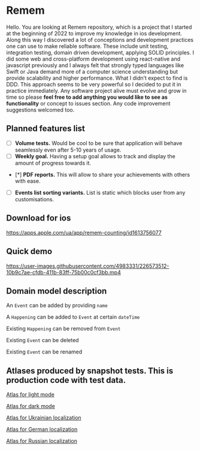 # Remem

Hello. You are looking at Remem repository, which is a project that I started at the beginning of 2022 to improve my knowledge in ios development. Along this way I discovered a lot of conceptions and development practices one can use to make reliable software. These include unit testing, integration testing, domain driven development, applying SOLID principles. I did some web and cross-platform development using react-native and javascript previously and I always felt that strongly typed languages like Swift or Java demand more of a computer science understanding but provide scalability and higher performance. What I didn’t expect to find is DDD. This approach seems to be very powerful so I decided to put it in practice immediately. Any software project alive must evolve and grow in time so please **feel free to add anything you would like to see as functionality** or concept to issues section. Any code improvement suggestions welcomed too.

## Planned features list

- [ ] **Volume tests.** Would be cool to be sure that application will behave seamlessly even after 5-10 years of usage.
- [ ] **Weekly goal.** Having a setup goal allows to track and display the amount of progress towards it.
- [*] **PDF reports.** This will allow to share your achievements with others with ease.
- [ ] **Events list sorting variants.** List is static which blocks user from any customisations.

## Download for ios
https://apps.apple.com/ua/app/remem-counting/id1613756077

## Quick demo
https://user-images.githubusercontent.com/4983331/226573512-10b9c7ae-cfdb-411b-83ff-75b00c0cf3bb.mp4


## Domain model description

An `Event` can be added by providing `name`

A `Happening` can be added to `Event` at certain `dateTime`

Existing `Happening` can be removed from `Event`

Existing `Event` can be deleted

Existing `Event` can be renamed

## Atlases produced by snapshot tests. This is production code with test data.

[Atlas for light mode](/Tests/Snapshots/images_en_64/ZAtlas/test05_eventsListBasicFlow_375x667.png)

[Atlas for dark mode](/Tests/Snapshots/images_en_64/ZAtlas/test06_eventsListBasicFlow_dark_375x667.png)

[Atlas for Ukrainian localization](/Tests/Snapshots/images_ua_64/ZAtlas/test05_eventsListBasicFlow_375x667.png)

[Atlas for German localization](/Tests/Snapshots/images_de_64/ZAtlas/test05_eventsListBasicFlow_375x667.png)

[Atlas for Russian localization](/Tests/Snapshots/images_ru_64/ZAtlas/test05_eventsListBasicFlow_375x667.png)

